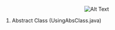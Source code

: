 <p align="center">
  <img src="[https://plopdo.com/wp-content/uploads/2021/10/What-is-back-end-development-2.jpg](https://media.geeksforgeeks.org/wp-content/uploads/20230823152056/What-is-Advance-JAVA.png)https://media.geeksforgeeks.org/wp-content/uploads/20230823152056/What-is-Advance-JAVA.png" alt="Alt Text">
</p>

1. Abstract Class (UsingAbsClass.java)
